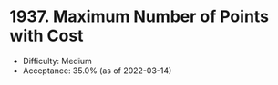 # 1937. Maximum Number of Points with Cost
- Difficulty: Medium
- Acceptance: 35.0% (as of 2022-03-14)
